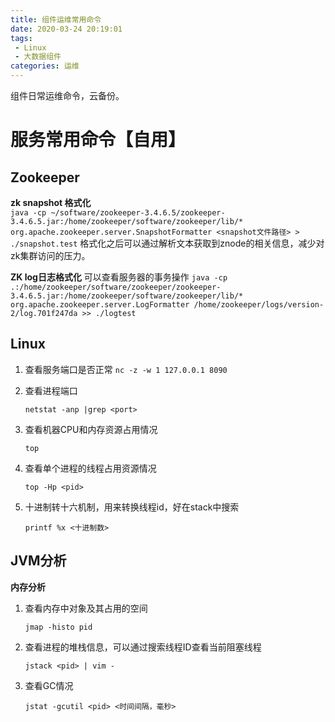 ```yaml
---
title: 组件运维常用命令
date: 2020-03-24 20:19:01
tags:
 - Linux
 - 大数据组件
categories: 运维
---
```




组件日常运维命令，云备份。

<!-- more -->

# 服务常用命令【自用】

## Zookeeper

**zk snapshot 格式化**  
`java -cp ~/software/zookeeper-3.4.6.5/zookeeper-3.4.6.5.jar:/home/zookeeper/software/zookeeper/lib/* org.apache.zookeeper.server.SnapshotFormatter <snapshot文件路径> > ./snapshot.test`
格式化之后可以通过解析文本获取到znode的相关信息，减少对zk集群访问的压力。

**ZK log日志格式化**
可以查看服务器的事务操作
`java -cp .:/home/zookeeper/software/zookeeper/zookeeper-3.4.6.5.jar:/home/zookeeper/software/zookeeper/lib/* org.apache.zookeeper.server.LogFormatter /home/zookeeper/logs/version-2/log.701f247da >> ./logtest`

## Linux
1. 查看服务端口是否正常 
   `nc -z -w 1 127.0.0.1 8090 `

2. 查看进程端口

   `netstat -anp |grep <port>`

3. 查看机器CPU和内存资源占用情况

   `top`

4. 查看单个进程的线程占用资源情况

   `top -Hp <pid>`

5. 十进制转十六机制，用来转换线程id，好在stack中搜索

   `printf %x <十进制数>`



## JVM分析
**内存分析**

1. 查看内存中对象及其占用的空间

   `jmap -histo pid`

2. 查看进程的堆栈信息，可以通过搜索线程ID查看当前阻塞线程

   `jstack <pid> | vim -`

3. 查看GC情况

   `jstat -gcutil <pid> <时间间隔，毫秒>`